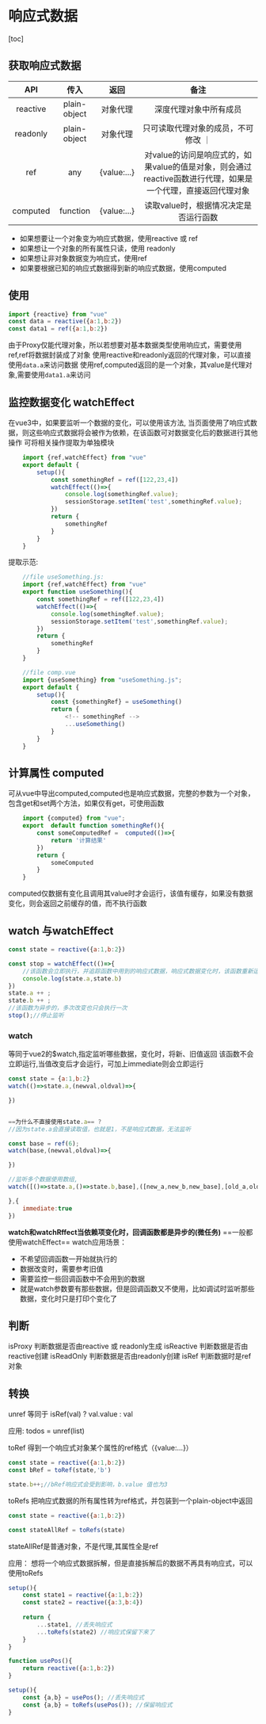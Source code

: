 # 响应式数据

[toc]

## 获取响应式数据

|      API        |       传入      |      返回      |    备注      |
| :-------: | :---------: | :-----------------: | :-------------------: |
|    reactive     |   plain-object  |     对象代理    |    深度代理对象中所有成员 |
|    readonly     |   plain-object  |     对象代理    |    只可读取代理对象的成员，不可修改 ｜
|    ref          |       any       |   {value:...}  |    对value的访问是响应式的，如果value的值是对象，则会通过reactive函数进行代理，如果是一个代理，直接返回代理对象 |
|     computed    |    function     |   {value:...}   |    读取value时，根据情况决定是否运行函数 |

+ 如果想要让一个对象变为响应式数据，使用reactive 或 ref
+ 如果想让一个对象的所有属性只读，使用 readonly
+ 如果想让非对象数据变为响应式，使用ref
+ 如果要根据已知的响应式数据得到新的响应式数据，使用computed

## 使用

```javascript
import {reactive} from "vue"
const data = reactive({a:1,b:2})
const data1 = ref({a:1,b:2})
```

由于Proxy仅能代理对象，所以若想要对基本数据类型使用响应式，需要使用ref,ref将数据封装成了对象
使用reactive和readonly返回的代理对象，可以直接使用``data.a``来访问数据
使用ref,computed返回的是一个对象，其value是代理对象,需要使用``data1.a``来访问

## 监控数据变化 watchEffect

在vue3中，如果要监听一个数据的变化，可以使用该方法,
当页面使用了响应式数据，则这些响应式数据将会被作为依赖，在该函数可对数据变化后的数据进行其他操作
可将相关操作提取为单独模块

```javascript
    import {ref,watchEffect} from "vue"
    export default {
        setup(){
            const somethingRef = ref([122,23,4])
            watchEffect(()=>{
                console.log(somethingRef.value);
                sessionStorage.setItem('test',somethingRef.value);
            })
            return {
                somethingRef
            }
        }
    }
```

提取示范:

```javascript
    //file useSomething.js:
    import {ref,watchEffect} from "vue"
    export function useSomething(){
        const somethingRef = ref([122,23,4])
        watchEffect(()=>{
            console.log(somethingRef.value);
            sessionStorage.setItem('test',somethingRef.value);
        })
        return {
            somethingRef
        }
    }

    //file comp.vue
    import {useSomething} from "useSomething.js";
    export default {
        setup(){
            const {somethingRef} = useSomething()
            return {
                <!-- somethingRef -->
                ...useSomething()
            }
        }
    }
```

## 计算属性 computed

可从vue中导出computed,computed也是响应式数据，完整的参数为一个对象，包含get和set两个方法，如果仅有get，可使用函数

```javascript
    import {computed} from "vue";
    export  default function somethingRef(){
        const someComputedRef =  computed(()=>{
            return '计算结果'
        })
        return {
            someComputed
        }
    }
```

computed仅数据有变化且调用其value时才会运行，该值有缓存，如果没有数据变化，则会返回之前缓存的值，而不执行函数

## watch 与watchEffect

```javascript
const state = reactive({a:1,b:2})

const stop = watchEffect(()=>{
    //该函数会立即执行，并追踪函数中用到的响应式数据，响应式数据变化时，该函数重新运行
    console.log(state.a,state.b)
})
state.a ++ ;
state.b ++ ;
//该函数为异步的，多次改变也只会执行一次
stop();//停止监听
```

### watch

等同于vue2的$watch,指定监听哪些数据，变化时，将新、旧值返回
该函数不会立即运行,当值改变后才会运行，可加上immediate则会立即运行

```javascript
const state = {a:1,b:2}
watch(()=>state.a,(newval,oldval)=>{

})


==为什么不直接使用state.a== ? 
//因为state.a会直接读取值，也就是1，不是响应式数据，无法监听

const base = ref(6);
watch(base,(newval,oldval)=>{

})

//监听多个数据使用数组,
watch([()=>state.a,()=>state.b,base],([new_a,new_b,new_base],[old_a,old_b,old_base])=>{

},{
    immediate:true
})
```

**watch和watchRffect当依赖项变化时，回调函数都是异步的(微任务)**
==一般都使用watchEffect==
watch应用场景：

+ 不希望回调函数一开始就执行的
+ 数据改变时，需要参考旧值
+ 需要监控一些回调函数中不会用到的数据
 + 就是watch参数要有那些数据，但是回调函数又不使用，比如调试时监听那些数据，变化时只是打印个变化了

## 判断

 isProxy 判断数据是否由reactive 或 readonly生成
 isReactive 判断数据是否由reactive创建
 isReadOnly 判断数据是否由readonly创建
 isRef 判断数据时是ref对象


## 转换

 unref 等同于 isRef(val) ? val.value : val

 应用:
 todos = unref(list)


toRef 得到一个响应式对象某个属性的ref格式（{value:...}）

```javascript
const state = reactive({a:1,b:2})
const bRef = toRef(state,'b')

state.b++;//bRef响应式会受到影响，b.value 值也为3
```

toRefs 把响应式数据的所有属性转为ref格式，并包装到一个plain-object中返回

```javascript
const state = reactive({a:1,b:2})

const stateAllRef = toRefs(state)
```

stateAllRef是普通对象，不是代理,其属性全是ref

应用：
想将一个响应式数据拆解，但是直接拆解后的数据不再具有响应式，可以使用toRefs

```javascript
setup(){
    const state1 = reactive({a:1,b:2})
    const state2 = reactive({a:3,b:4})
    
    return {
        ...state1, //丢失响应式
        ...toRefs(state2) //响应式保留下来了
    }
}

function usePos(){
    return reactive({a:1,b:2})
}

setup(){
    const {a,b} = usePos(); //丢失响应式
    const {a,b} = toRefs(usePos()); //保留响应式
}
```
